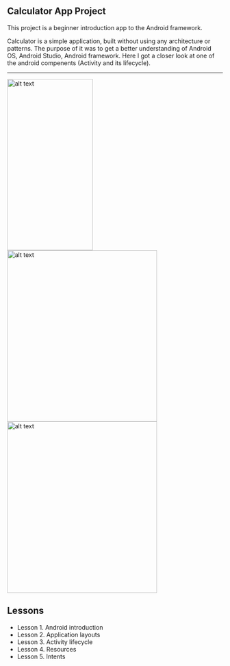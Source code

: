 Calculator App Project
--------------------------

This project is a beginner introduction app to the Android framework.

Calculator is a simple application, built without using any architecture or patterns. The purpose of it was to get a better understanding of Android OS, Android Studio, Android framework. Here I got a closer look at one of the android compenents (Activity and its lifecycle).

--------------------------

<img align="left" src="https://drive.google.com/uc?export=view&id=1_5HDBougWTIOmNSZo_DJ5dqZFcr7I5Xf" alt="alt text" width="200" height="400">

<img align="left" src="https://developer.android.com/guide/platform/images/android-stack_2x.png" alt="alt text" width="350" height="400">

<img src="https://developer.android.com/guide/components/images/activity_lifecycle.png" alt="alt text" width="350" height="400">

Lessons
--------------------------

- Lesson 1. Android introduction
- Lesson 2. Application layouts
- Lesson 3. Activity lifecycle
- Lesson 4. Resources
- Lesson 5. Intents
